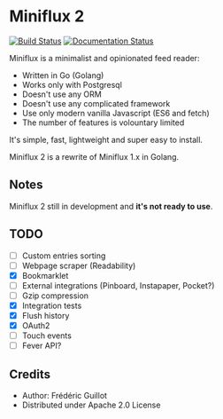 Miniflux 2
==========
[![Build Status](https://travis-ci.org/miniflux/miniflux2.svg?branch=master)](https://travis-ci.org/miniflux/miniflux2)
[![Documentation Status](https://readthedocs.org/projects/miniflux/badge/?version=latest)](https://docs.miniflux.net/)

Miniflux is a minimalist and opinionated feed reader:

- Written in Go (Golang)
- Works only with Postgresql
- Doesn't use any ORM
- Doesn't use any complicated framework
- Use only modern vanilla Javascript (ES6 and fetch)
- The number of features is volountary limited

It's simple, fast, lightweight and super easy to install.

Miniflux 2 is a rewrite of Miniflux 1.x in Golang.

Notes
-----

Miniflux 2 still in development and **it's not ready to use**.

TODO
----

- [ ] Custom entries sorting
- [ ] Webpage scraper (Readability)
- [X] Bookmarklet
- [ ] External integrations (Pinboard, Instapaper, Pocket?)
- [ ] Gzip compression
- [X] Integration tests
- [X] Flush history
- [X] OAuth2
- [ ] Touch events
- [ ] Fever API?

Credits
-------

- Author: Frédéric Guillot
- Distributed under Apache 2.0 License
